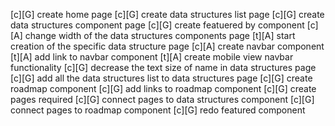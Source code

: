 [c][G] create home page
[c][G] create data structures list page
[c][G] create data structures component page
[c][G] create featuered by component
[c][A] change width of the data structures components page
[t][A] start creation of the specific data structure page
[c][A] create navbar component
[t][A] add link to navbar component
[t][A] create mobile view navbar functionality
[c][G] decrease the text size of name in data structures page
[c][G] add all the data structures list to data structures page
[c][G] create roadmap component
[c][G] add links to roadmap component
[c][G] create pages required
[c][G] connect pages to data structures component
[c][G] connect pages to roadmap component
[c][G] redo featured component
